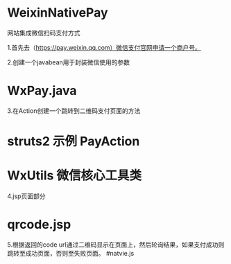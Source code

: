 # WeixinNativePay
网站集成微信扫码支付方式

1.首先去（https://pay.weixin.qq.com）微信支付官网申请一个商户号。

2.创建一个javabean用于封装微信使用的参数
 # WxPay.java
 
3.在Action创建一个跳转到二维码支付页面的方法
 # struts2 示例 PayAction
 # WxUtils 微信核心工具类
  
 
 4.jsp页面部分
  # qrcode.jsp

 5.根据返回的code url通过二维码显示在页面上，然后轮询结果，如果支付成功则跳转至成功页面，否则至失败页面。
  #natvie.js
  
 
